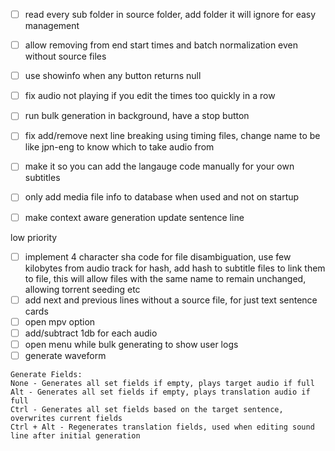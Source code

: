 
- [ ] read every sub folder in source folder, add folder it will ignore for easy management
- [ ] allow removing from end start times and batch normalization even without source files
- [ ] use showinfo when any button returns null
- [ ] fix audio not playing if you edit the times too quickly in a row
- [ ] run bulk generation in background, have a stop button
- [ ] fix add/remove next line breaking using timing files, change name to be like jpn-eng to know which to take audio from
- [ ] make it so you can add the langauge code manually for your own subtitles
- [ ] only add media file info to database when used and not on startup
- [ ] make context aware generation update sentence line


low priority
- [ ] implement 4 character sha code for file disambiguation, use few kilobytes from audio track for hash, add hash to subtitle files to link them to file, this will allow files with the same name to remain unchanged, allowing torrent seeding etc
- [ ] add next and previous lines without a source file, for just text sentence cards
- [ ] open mpv option
- [ ]  add/subtract 1db for each audio
- [ ]  open menu while bulk generating to show user logs
- [ ]  generate waveform

```
Generate Fields:
None - Generates all set fields if empty, plays target audio if full
Alt - Generates all set fields if empty, plays translation audio if full
Ctrl - Generates all set fields based on the target sentence, overwrites current fields
Ctrl + Alt - Regenerates translation fields, used when editing sound line after initial generation
```

